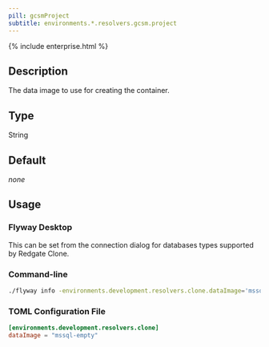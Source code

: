 ```yaml
---
pill: gcsmProject
subtitle: environments.*.resolvers.gcsm.project
---
```


{% include enterprise.html %}

## Description

The data image to use for creating the container.

## Type

String

## Default

<i>none</i>

## Usage

### Flyway Desktop

This can be set from the connection dialog for databases types supported by Redgate Clone.

### Command-line

```bash
./flyway info -environments.development.resolvers.clone.dataImage='mssql-empty'
```

### TOML Configuration File

```toml
[environments.development.resolvers.clone]
dataImage = "mssql-empty"
```
